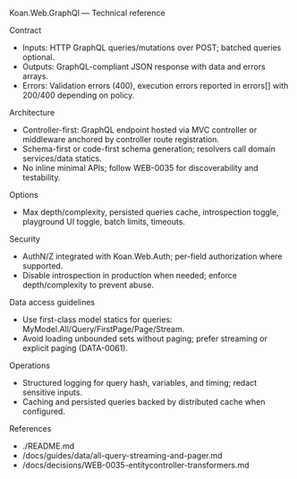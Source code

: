Koan.Web.GraphQl — Technical reference

Contract
- Inputs: HTTP GraphQL queries/mutations over POST; batched queries optional.
- Outputs: GraphQL-compliant JSON response with data and errors arrays.
- Errors: Validation errors (400), execution errors reported in errors[] with 200/400 depending on policy.

Architecture
- Controller-first: GraphQL endpoint hosted via MVC controller or middleware anchored by controller route registration.
- Schema-first or code-first schema generation; resolvers call domain services/data statics.
- No inline minimal APIs; follow WEB-0035 for discoverability and testability.

Options
- Max depth/complexity, persisted queries cache, introspection toggle, playground UI toggle, batch limits, timeouts.

Security
- AuthN/Z integrated with Koan.Web.Auth; per-field authorization where supported.
- Disable introspection in production when needed; enforce depth/complexity to prevent abuse.

Data access guidelines
- Use first-class model statics for queries: MyModel.All/Query/FirstPage/Page/Stream.
- Avoid loading unbounded sets without paging; prefer streaming or explicit paging (DATA-0061).

Operations
- Structured logging for query hash, variables, and timing; redact sensitive inputs.
- Caching and persisted queries backed by distributed cache when configured.

References
- ./README.md
- /docs/guides/data/all-query-streaming-and-pager.md
- /docs/decisions/WEB-0035-entitycontroller-transformers.md